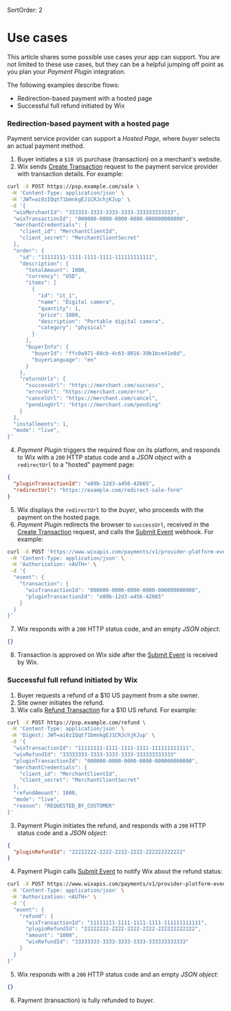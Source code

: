 SortOrder: 2
# Use cases
This article shares some possible use cases your app can support. You are not limited to these use cases, but they can be a helpful jumping off point as you plan your *Payment Plugin* integration.

The following examples describe flows:
- Redirection-based payment with a hosted page
- Successful full refund initiated by Wix

### Redirection-based payment with a hosted page
Payment service provider can support a *Hosted Page*, where *buyer* selects an actual payment method.
1. Buyer initiates a `$10 US` purchase (transaction) on a merchant's website.
2. Wix sends [Create Transaction](https://dev.wix.com/api/rest/payment-provider/provider-platform/transaction/create-transaction) request to the payment service provider with transaction details. For example:
```bash
curl -X POST https://psp.example.com/sale \
 -H 'Content-Type: application/json' \
 -H 'JWT=ai0zIQqt71bmnkgEJ1CRJchjKJup' \
 -d '{
  "wixMerchantId": "333333-3333-3333-3333-333333333333",
  "wixTransactionId": "000000-0000-0000-0000-000000000000",
  "merchantCredentials": {
    "client_id": "MerchantClientId",
    "client_secret": "MerchantClientSecret"
  },
  "order": {
    "id": "11111111-1111-1111-1111-111111111111",
    "description": {
      "totalAmount": 1000,
      "currency": "USD",
      "items": [
        {
          "id": "it_1",
          "name": "Digital camera",
          "quantity": 1,
          "price": 1000,
          "description": "Portable digital camera",
          "category": "physical"
        }
      ],
      "buyerInfo": {
        "buyerId": "ffc0a971-60cb-4c63-8016-39b1bce41e8d",
        "buyerLanguage": "en"
      }
    },
    "returnUrls": {
      "successUrl": "https://merchant.com/success",
      "errorUrl": "https://merchant.com/error",
      "cancelUrl": "https://merchant.com/cancel",
      "pendingUrl": "https://merchant.com/pending"
    }
  },
  "installments": 1,
  "mode": "live",
}'
```
4. *Payment Plugin* triggers the required flow on its platform, and responds to Wix with a `200` HTTP status code and a *JSON object* with a `redirectUrl` to a "hosted" payment page:
```json
{
  "pluginTransactionId": "e89b-12d3-a456-42665",
  "redirectUrl": "https://example.com/redirect-sale-form"
}
```
5. Wix displays the `redirectUrl` to the *buyer*, who proceeds with the payment on the hosted page.
6. *Payment Plugin* redirects the browser to `successUrl`, received in the [Create Transaction](https://dev.wix.com/api/rest/payment-provider/provider-platform/transaction/create-transaction) request, and calls the [Submit Event](https://dev.wix.com/api/rest/payment-provider/provider-platform/event/submit-event) webhook. For example:
```bash
curl -X POST 'https://www.wixapis.com/payments/v1/provider-platform-events' \
 -H 'Content-Type: application/json' \
 -H 'Authorization: <AUTH>' \
 -d '{
  "event": {
    "transaction": {
      "wixTransactionId": "000000-0000-0000-0000-000000000000",
      "pluginTransactionId": "e89b-12d3-a456-42665"
    }
  }
}'
```
7. Wix responds with a `200` HTTP status code, and an empty *JSON object*:
```json
{}
```
8. Transaction is approved on Wix side after the [Submit Event](https://dev.wix.com/api/rest/payment-provider/provider-platform/event/submit-event) is received by Wix.

### Successful full refund initiated by Wix
1. Buyer requests a refund of a $10 US payment from a site owner.
2. Site owner initiates the refund.
3. Wix calls [Refund Transaction](https://dev.wix.com/api/rest/payment-provider/provider-platform/transaction/refund-transaction) for a $10 US refund. For example:
```bash
curl -X POST https://psp.example.com/refund \
 -H 'Content-Type: application/json' \
 -H 'Digest: JWT=ai0zIQqt71bmnkgEJ1CRJchjKJup' \
 -d '{
  "wixTransactionId": "11111111-1111-1111-1111-111111111111",
  "wixRefundId": "33333333-3333-3333-3333-333333333333"
  "pluginTransactionId": "000000-0000-0000-0000-000000000000",
  "merchantCredentials": {
    "client_id": "MerchantClientId",
    "client_secret": "MerchantClientSecret"
  },
  "refundAmount": 1000,
  "mode": "live",
  "reason": "REQUESTED_BY_CUSTOMER"
}'
```
3. Payment Plugin initiates the refund, and responds with a `200` HTTP status code and a *JSON object*:
```json
{
  "pluginRefundId": "22222222-2222-2222-2222-222222222222"
}
```
4. Payment Plugin calls [Submit Event](https://dev.wix.com/api/rest/payment-provider/provider-platform/event/submit-event) to notify Wix about the refund status:
```bash
curl -X POST https://www.wixapis.com/payments/v1/provider-platform-events \
 -H 'Content-Type: application/json' \
 -H 'Authorization: <AUTH>' \
 -d '{
  "event": {
    "refund": {
      "wixTransactionId": "11111111-1111-1111-1111-111111111111",
      "pluginRefundId": "22222222-2222-2222-2222-222222222222",
      "amount": "1000",
      "wixRefundId": "33333333-3333-3333-3333-333333333333"
    }
  }
}'
```
5. Wix responds with a `200` HTTP status code and an empty *JSON object*:
```json
{}
```
6. Payment (transaction) is fully refunded to buyer.
